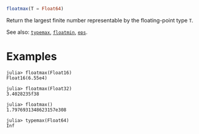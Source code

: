 ```julia
floatmax(T = Float64)
```

Return the largest finite number representable by the floating-point type `T`.

See also: [`typemax`](@ref), [`floatmin`](@ref), [`eps`](@ref).

# Examples

```jldoctest
julia> floatmax(Float16)
Float16(6.55e4)

julia> floatmax(Float32)
3.4028235f38

julia> floatmax()
1.7976931348623157e308

julia> typemax(Float64)
Inf
```
